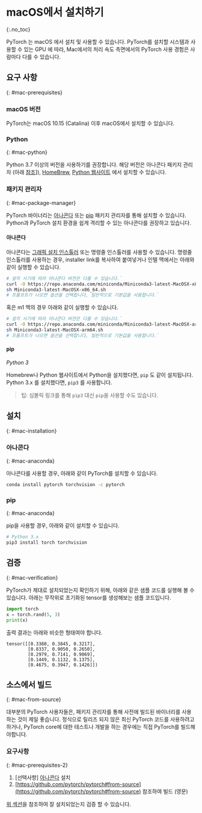 # macOS에서 설치하기
{:.no_toc}

PyTorch 는 macOS 에서 설치 및 사용할 수 있습니다.
PyTorch를 설치할 시스템과 사용할 수 있는 GPU 에 따라, Mac에서의 처리 속도 측면에서의 PyTorch 사용 경험은 사람마다 다를 수 있습니다.

## 요구 사항
{: #mac-prerequisites}

### macOS 버전

PyTorch는 macOS 10.15 (Catalina) 이후 macOS에서 설치할 수 있습니다.

### Python
{: #mac-python}

Python 3.7 이상의 버전을 사용하기를 권장합니다. 해당 버전은 아나콘다 패키지 관리자 (아래 [참조](#anaconda)]), [HomeBrew](https://brew.sh), [Python 웹사이트](https://www.python.org/downloads/mac-osx/) 에서 설치할 수 있습니다.

### 패키지 관리자
{: #mac-package-manager}

PyTorch 바이너리는 [아나콘다](https://www.anaconda.com/download/#macos) 또는 [pip](https://pypi.org/project/pip/) 패키지 관리자를 통해 설치할 수 있습니다.
Python과 PyTorch 설치 환경을 쉽게 격리할 수 있는 아나콘다를 권장하고 있습니다.

#### 아나콘다

아나콘다는 [그래픽 설치 인스톨러](https://www.anaconda.com/download/#macos) 또는 명령줄 인스톨러를 사용할 수 있습니다.
명령줄 인스톨러를 사용하는 경우, installer link를 복사하여 붙여넣거나 인텔 맥에서는 아래와 같이 실행할 수 있습니다.

```bash
# 설치 시기에 따라 아나콘다 버전은 다를 수 있습니다.`
curl -O https://repo.anaconda.com/miniconda/Miniconda3-latest-MacOSX-x86_64.sh
sh Miniconda3-latest-MacOSX-x86_64.sh
# 프롬프트가 나오면 옵션을 선택합니다, 일반적으로 기본값을 사용합니다.`
```
혹은 m1 맥의 경우 아래와 같이 실행할 수 있습니다.
```bash
# 설치 시기에 따라 아나콘다 버전은 다를 수 있습니다.`
curl -O https://repo.anaconda.com/miniconda/Miniconda3-latest-MacOSX-arm64.sh
sh Miniconda3-latest-MacOSX-arm64.sh
# 프롬프트가 나오면 옵션을 선택합니다, 일반적으로 기본값을 사용합니다.`
```
#### pip

*Python 3*

Homebrew나 Python 웹사이트에서 Python을 설치했다면, `pip` 도 같이 설치됩니다.
Python 3.x 를 설치했다면, `pip3` 를 사용합니다.

> 팁: 심볼릭 링크를 통해 `pip3` 대신 `pip`을 사용할 수도 있습니다.

## 설치
{: #mac-installation}

### 아나콘다
{: #mac-anaconda}

아나콘다를 사용할 경우, 아래와 같이 PyTorch를 설치할 수 있습니다.

```bash
conda install pytorch torchvision -c pytorch
```

### pip
{: #mac-anaconda}

pip을 사용할 경우, 아래와 같이 설치할 수 있습니다.

```bash
# Python 3.x
pip3 install torch torchvision
```

## 검증
{: #mac-verification}

PyTorch가 제대로 설치되었는지 확인하기 위해, 아래와 같은 샘플 코드를 실행해 볼 수 있습니다.
아래는 무작위로 초기화된 tensor를 생성해보는 샘플 코드입니다.

```python
import torch
x = torch.rand(5, 3)
print(x)
```

출력 결과는 아래와 비슷한 형태여야 합니다.

```
tensor([[0.3380, 0.3845, 0.3217],
        [0.8337, 0.9050, 0.2650],
        [0.2979, 0.7141, 0.9069],
        [0.1449, 0.1132, 0.1375],
        [0.4675, 0.3947, 0.1426]])
```

## 소스에서 빌드
{: #mac-from-source}

대부분의 PyTorch 사용자들은, 패키지 관리자를 통해 사전에 빌드된 바이너리를 사용하는 것이 제일 좋습니다.
정식으로 릴리즈 되지 않은 최신 PyTorch 코드를 사용하려고 하거나, PyTorch core에 대한 테스트나 개발을 하는 경우에는 직접 PyTorch를 빌드해야합니다.
### 요구사항
{: #mac-prerequisites-2}

1. [선택사항] [아나콘다](#anaconda) 설치
2. [https://github.com/pytorch/pytorch#from-source](https://github.com/pytorch/pytorch#from-source) 참조하여 빌드 (영문)

[위 섹션](#mac-verification)을 참조하여 잘 설치되었는지 검증 할 수 있습니다.